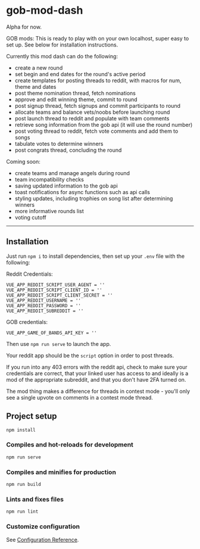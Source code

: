 # gob-mod-dash

Alpha for now.

GOB mods: This is ready to play with on your own localhost, super easy to set up. See below for installation instructions.

Currently this mod dash can do the following:

- create a new round
- set begin and end dates for the round's active period
- create templates for posting threads to reddit, with macros for num, theme and dates
- post theme nomination thread, fetch nominations
- approve and edit winning theme, commit to round
- post signup thread, fetch signups and commit participants to round
- allocate teams and balance vets/noobs before launching round
- post launch thread to reddit and populate with team comments
- retrieve song information from the gob api (it will use the round number)
- post voting thread to reddit, fetch vote comments and add them to songs
- tabulate votes to determine winners
- post congrats thread, concluding the round

Coming soon:

- create teams and manage angels during round
- team incompatibility checks
- saving updated information to the gob api
- toast notifications for async functions such as api calls
- styling updates, including trophies on song list after determining winners
- more informative rounds list
- voting cutoff

---

## Installation

Just run `npm i` to install dependencies, then set up your `.env` file with the following:

Reddit Credentials:
```
VUE_APP_REDDIT_SCRIPT_USER_AGENT = ''
VUE_APP_REDDIT_SCRIPT_CLIENT_ID = ''
VUE_APP_REDDIT_SCRIPT_CLIENT_SECRET = ''
VUE_APP_REDDIT_USERNAME = ''
VUE_APP_REDDIT_PASSWORD = ''
VUE_APP_REDDIT_SUBREDDIT = ''
```
GOB credentials:

```
VUE_APP_GAME_OF_BANDS_API_KEY = ''
```

Then use `npm run serve` to launch the app.

Your reddit app should be the `script` option in order to post threads.

If you run into any 403 errors with the reddit api, check to make sure your credentials are correct, that your linked user has access to and ideally is a mod of the appropriate subreddit, and that you don't have 2FA turned on.

The mod thing makes a difference for threads in contest mode - you'll only see a single upvote on comments in a contest mode thread.

## Project setup
```
npm install
```

### Compiles and hot-reloads for development
```
npm run serve
```

### Compiles and minifies for production
```
npm run build
```

### Lints and fixes files
```
npm run lint
```

### Customize configuration
See [Configuration Reference](https://cli.vuejs.org/config/).
